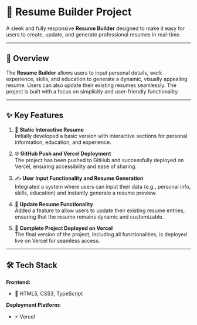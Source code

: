 # 🚀 Resume Builder Project

A sleek and fully responsive **Resume Builder** designed to make it easy for users to create, update, and generate professional resumes in real-time.

---

## 🌟 Overview

The **Resume Builder** allows users to input personal details, work experience, skills, and education to generate a dynamic, visually appealing resume. Users can also update their existing resumes seamlessly. The project is built with a focus on simplicity and user-friendly functionality.

---

## ✨ Key Features

1. 📝 **Static Interactive Resume**  
   Initially developed a basic version with interactive sections for personal information, education, and experience.

2. 🌐 **GitHub Push and Vercel Deployment**  
   The project has been pushed to GitHub and successfully deployed on Vercel, ensuring accessibility and ease of sharing.

3. ✍️ **User Input Functionality and Resume Generation**  
   Integrated a system where users can input their data (e.g., personal info, skills, education) and instantly generate a resume preview.

4. 🔄 **Update Resume Functionality**  
   Added a feature to allow users to update their existing resume entries, ensuring that the resume remains dynamic and customizable.

5. 🚀 **Complete Project Deployed on Vercel**  
   The final version of the project, including all functionalities, is deployed live on Vercel for seamless access.

---

## 🛠️ Tech Stack

**Frontend:**  
- 🎨 HTML5, CSS3, TypeScript

**Deployment Platform:**  
- ⚡ Vercel
